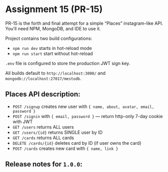 # Assignment 15 (PR-15)
PR-15 is the forth and final attempt for a simple “Places” instagram-like API. You’ll need NPM, MongoDB, and IDE to use it.

Project contains two build configurations:
- `npm run dev` starts in hot-reload mode
- `npm run start` start without hot-reload

`.env` file is configured to store the production JWT sign key.

All builds default to `http://localhost:3000/` and `mongodb://localhost:27017/mestodb`.

## Places API description:
- `POST /signup` creates new user with `{ name, about, avatar, email, password }`
- `POST /signin` with `{ email, password }` — return http-only 7-day cookie with JWT
- `GET /users` returns ALL users
- `GET /users/{id}` returns SINGLE user by ID
- `GET /cards` returns ALL cards
- `DELETE /cards/{id}` deletes card by ID (if user owns the card)
- `POST /cards` creates new card with `{ name, link }`

## Release notes for `1.0.0`:
